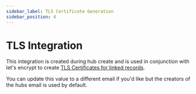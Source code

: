 ```yaml
---
sidebar_label: TLS Certificate Generation
sidebar_position: 4
---
```



# TLS Integration

This integration is created during hub create and is used in conjunction with let's encrypt to create [TLS Certificates for linked records](/). 

You can update this value to a different email if you'd like but the creators of the hubs email is used by default. 